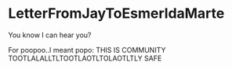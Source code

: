 # LetterFromJayToEsmerldaMarte

You know I can hear you?

For poopoo..I meant popo: THIS IS COMMUNITY TOOTLALALLTLTOOTLAOTLTOLAOTLTLY SAFE
